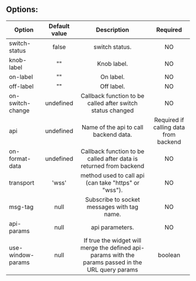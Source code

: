 ## Options:

| Option        | Default value   | Description   | Required   |
| ------------- |:-------------:|:-------------:|:-------------:|
  switch-status  | false       | 	switch status.  					| NO
  knob-label  | ""       | 	Knob label.  					| NO
  on-label  | ""       | 	On label.  					| NO
  off-label  | ""       | 	Off label.  					| NO
  on-switch-change | undefined | Callback function to be called after switch status changed | NO
  api       | undefined    | 	Name of the api to call backend data.		| Required if calling data from backend	 
  on-format-data | undefined | Callback function to be called after data is returned from backend | NO
  transport |  'wss'     | 	method used to call api (can take "https" or "wss").		 | NO
  msg-tag   | null      | 	Subscribe to socket messages with tag name.		| NO     
  api-params  | null       | 	api parameters.  					| NO
  use-window-params |  null     | 	If true the widget will merge the defined api-params with the params passed in the URL query params	 | boolean | NO 
 